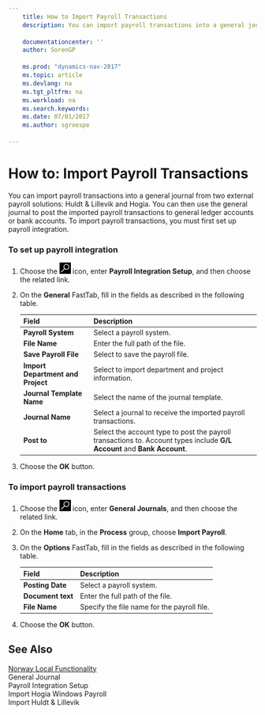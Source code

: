 ```yaml
---
    title: How to Import Payroll Transactions 
    description: You can import payroll transactions into a general journal from two external payroll solutions: Huldt & Lillevik and Hogia. You can then use the general journal to post the imported payroll transactions to general ledger accounts or bank accounts. To import payroll transactions, you must first set up payroll integration.
    
    documentationcenter: ''
    author: SorenGP

    ms.prod: "dynamics-nav-2017"
    ms.topic: article
    ms.devlang: na
    ms.tgt_pltfrm: na
    ms.workload: na
    ms.search.keywords:
    ms.date: 07/01/2017
    ms.author: sgroespe

---
```

# How to: Import Payroll Transactions
You can import payroll transactions into a general journal from two external payroll solutions: Huldt & Lillevik and Hogia. You can then use the general journal to post the imported payroll transactions to general ledger accounts or bank accounts. To import payroll transactions, you must first set up payroll integration.  
  
### To set up payroll integration  
  
1.  Choose the ![Search for Page or Report](../../media/ui-search/search_small.png "Search for Page or Report icon") icon, enter **Payroll Integration Setup**, and then choose the related link.  
  
2.  On the **General** FastTab, fill in the fields as described in the following table.  
  
    |Field|Description|  
    |---------------------------------|---------------------------------------|  
    |**Payroll System**|Select a payroll system.|  
    |**File Name**|Enter the full path of the file.|  
    |**Save Payroll File**|Select to save the payroll file.|  
    |**Import Department and Project**|Select to import department and project information.|  
    |**Journal Template Name**|Select the name of the journal template.|  
    |**Journal Name**|Select a journal to receive the imported payroll transactions.|  
    |**Post to**|Select the account type to post the payroll transactions to. Account types include **G/L Account** and **Bank Account**.|  
  
3.  Choose the **OK** button.  
  
### To import payroll transactions  
  
1.  Choose the ![Search for Page or Report](../../media/ui-search/search_small.png "Search for Page or Report icon") icon, enter **General Journals**, and then choose the related link.  
  
2.  On the **Home** tab, in the **Process** group, choose **Import Payroll**.  
  
3.  On the **Options** FastTab, fill in the fields as described in the following table.  
  
    |Field|Description|  
    |---------------------------------|---------------------------------------|  
    |**Posting Date**|Select a payroll system.|  
    |**Document text**|Enter the full path of the file.|  
    |**File Name**|Specify the file name for the payroll file.|  
  
4.  Choose the **OK** button.  
  
## See Also  
 [Norway Local Functionality](norway-local-functionality.md)   
 General Journal   
 Payroll Integration Setup   
 Import Hogia Windows Payroll   
 Import Huldt & Lillevik